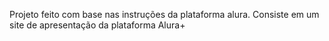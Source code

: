 Projeto feito com base nas instruções da plataforma alura. Consiste em um site de apresentação da plataforma Alura+
